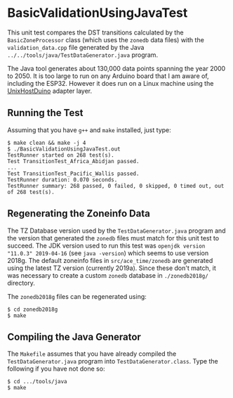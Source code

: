 # BasicValidationUsingJavaTest

This unit test compares the DST transitions calculated by the
`BasicZoneProcessor` class (which uses the `zonedb` data files) with the
`validation_data.cpp` file generated by the Java
`../../tools/java/TestDataGenerator.java` program.

The Java tool generates about 130,000 data points spanning the year 2000 to
2050. It is too large to run on any Arduino board that I am aware of, including
the ESP32. However it does run on a Linux machine using the
[UnixHostDuino](https://github.com/bxparks/UnixHostDuino) adapter layer.

## Running the Test

Assuming that you have `g++` and `make` installed, just type:
```
$ make clean && make -j 4
$ ./BasicValidationUsingJavaTest.out
TestRunner started on 268 test(s).
Test TransitionTest_Africa_Abidjan passed.
...
Test TransitionTest_Pacific_Wallis passed.
TestRunner duration: 0.070 seconds.
TestRunner summary: 268 passed, 0 failed, 0 skipped, 0 timed out, out of 268 test(s).
```

## Regenerating the Zoneinfo Data

The TZ Database version used by the `TestDataGenerator.java` program and the
version that generated the `zonedb` files must match for this unit test to
succeed. The JDK version used to run this test was `openjdk version "11.0.3"
2019-04-16` (see `java -version`) which seems to use version 2018g. The default
zoneinfo files in `src/ace_time/zonedb` are generated using the latest TZ
version (currently 2019a). Since these don't match, it was necessary to create a
custom `zonedb` database in `./zonedb2018g/` directory.

The `zonedb2018g` files can be regenerated using:
```
$ cd zonedb2018g
$ make
```

## Compiling the Java Generator

The `Makefile` assumes that you have already compiled the
`TestDataGenerator.java` program into `TestDataGenerator.class`. Type the
following if you have not done so:
```
$ cd .../tools/java
$ make
